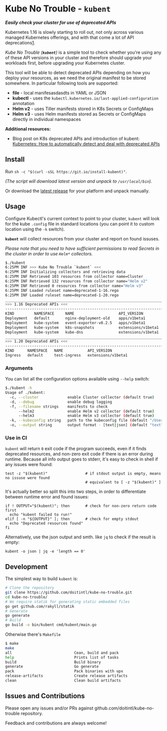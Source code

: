 # Kube No Trouble - `kubent`

__*Easily check your cluster for use of deprecated APIs*__

Kubernetes 1.16 is slowly starting to roll out, not only across various managed
Kubernetes offerings, and with that come a lot of API deprecations[1][1].

*Kube No Trouble (__`kubent`__)* is a simple tool to check whether you're using any
of these API versions in your cluster and therefore should upgrade your
workloads first, before upgrading your Kubernetes cluster.

This tool will be able to detect deprecated APIs depending on how you deploy
your resources, as we need the original manifest to be stored somewhere. In
particular following tools are supported:
- **file**    - local manifesasdasdts in YAML or JSON
- **kubectl** - uses the `kubectl.kubernetes.io/last-applied-configuration` annotation
- **Helm v2** - uses Tiller manifests stored in K8s Secrets or ConfigMaps
- **Helm v3** - uses Helm manifests stored as Secrets or ConfigMaps directly in individual namespaces

[1]: https://kubernetes.io/blog/2019/07/18/api-deprecations-in-1-16/

**Additional resources:**
- Blog post on K8s deprecated APIs and introduction of kubent: [Kubernetes: How to automatically detect and deal with deprecated APIs][2]

[2]: https://blog.doit-intl.com/kubernetes-how-to-automatically-detect-and-deal-with-deprecated-apis-f9a8fc23444c

## Install

Run `sh -c "$(curl -sSL https://git.io/install-kubent)"`.

*(The script will download latest version and unpack to `/usr/local/bin`).*

Or download the
[latest release](https://github.com/doitintl/kube-no-trouble/releases/latest)
for your platform and unpack manually.


## Usage

Configure Kubectl's current context to point to your cluster, `kubent` will
look for the kube `.config` file in standard locations (you can point it to custom
location using the `-k` switch). 

**`kubent`** will collect resources from your cluster and report on found issuses.

*Please note that you need to have sufficient permissions to read Secrets in the
cluster in order to use `Helm*` collectors.*

```sh
$./kubent
6:25PM INF >>> Kube No Trouble `kubent` <<<
6:25PM INF Initializing collectors and retrieving data
6:25PM INF Retrieved 103 resources from collector name=Cluster
6:25PM INF Retrieved 132 resources from collector name="Helm v2"
6:25PM INF Retrieved 0 resources from collector name="Helm v3"
6:25PM INF Loaded ruleset name=deprecated-1-16.rego
6:25PM INF Loaded ruleset name=deprecated-1-20.rego
__________________________________________________________________________________________
>>> 1.16 Deprecated APIs <<<
------------------------------------------------------------------------------------------
KIND         NAMESPACE     NAME                    API_VERSION
Deployment   default       nginx-deployment-old    apps/v1beta1
Deployment   kube-system   event-exporter-v0.2.5   apps/v1beta1
Deployment   kube-system   k8s-snapshots           extensions/v1beta1
Deployment   kube-system   kube-dns                extensions/v1beta1
__________________________________________________________________________________________
>>> 1.20 Deprecated APIs <<<
------------------------------------------------------------------------------------------
KIND      NAMESPACE   NAME           API_VERSION
Ingress   default     test-ingress   extensions/v1beta1
```

### Arguments

You can list all the configuration options available using `--help` switch:
```sh
$./kubent -h
Usage of ./kubent:
  -c, --cluster             enable Cluster collector (default true)
  -d, --debug               enable debug logging
  -f, --filename strings    manifests to check
      --helm2               enable Helm v2 collector (default true)
      --helm3               enable Helm v3 collector (default true)
  -k, --kubeconfig string   path to the kubeconfig file (default "/Users/stepan/.kube/config")
  -o, --output string       output format - [text|json] (default "text")
```

### Use in CI

`kubent` will return `0` exit code if the program succeeds, even if it finds
deprecated resources, and non-zero exit code if there is an error during
runtime. Because all info output goes to stderr, it's easy to check in shell if
any issues were found:

```shell
test -z "$(kubent)"                 # if stdout output is empty, means no issuse were found
                                    # equivalent to [ -z "$(kubent)" ]
```

It's actually better so split this into two steps, in order to differentiate
between runtime error and found issues:

```shell
if ! OUTPUT="$(kubent)"; then       # check for non-zero return code first
  echo "kubent failed to run!"
elif [ -n "${OUTPUT}" ]; then       # check for empty stdout 
  echo "Deprecated resources found"
fi
```

Alternatively, use the json output and smth. like `jq` to check if the result is
empty:

```
kubent -o json | jq -e 'length == 0'
```

## Development

The simplest way to build `kubent` is:

```sh
# Clone the repository
git clone https://github.com/doitintl/kube-no-trouble.git
cd kube-no-trouble/
# We require statik for generating static embedded files
go get github.com/rakyll/statik
# Generate
go generate
# Build
go build -o bin/kubent cmd/kubent/main.go
```

Otherwise there's `Makefile`
```sh
$ make
make
all                            Cean, build and pack
help                           Prints list of tasks
build                          Build binary
generate                       Go generate
pack                           Pack binaries with upx
release-artifacts              Create release artifacts
clean                          Clean build artifacts
```

## Issues and Contributions

Please open any issues and/or PRs against github.com/doitintl/kube-no-trouble repository.

Feedback and contributions are always welcome!
